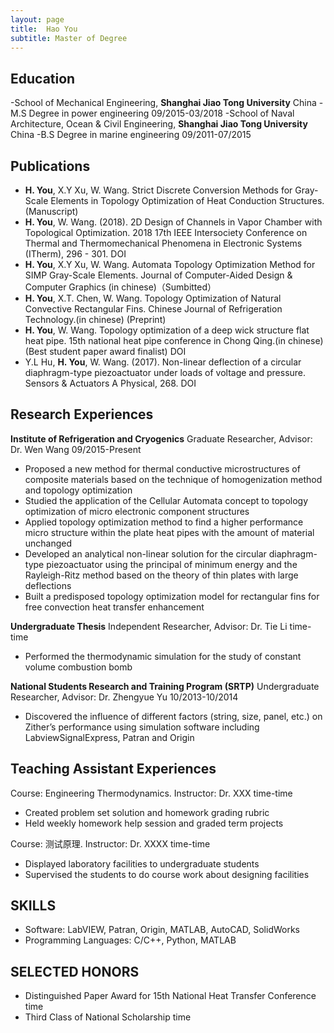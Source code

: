 ```yaml
---
layout: page
title:  Hao You
subtitle: Master of Degree
---
```

## Education
-School of Mechanical Engineering, **Shanghai Jiao Tong University**                          China
-M.S Degree in power engineering                                                09/2015-03/2018 
-School of Naval Architecture, Ocean & Civil Engineering, **Shanghai Jiao Tong University**   China
-B.S Degree in marine engineering                                               09/2011-07/2015

## Publications
- **H. You**, X.Y Xu, W. Wang. Strict Discrete Conversion Methods for Gray-Scale Elements in Topology Optimization of Heat Conduction Structures. (Manuscript)
- **H. You**, W. Wang. (2018). 2D Design of Channels in Vapor Chamber with Topological Optimization. 2018 17th IEEE Intersociety Conference on Thermal and Thermomechanical Phenomena in Electronic Systems (ITherm), 296	- 301. DOI 
- **H. You**, X.Y Xu, W. Wang. Automata Topology Optimization Method for SIMP Gray-Scale Elements. Journal of Computer-Aided Design & Computer Graphics (in chinese)（Sumbitted）
- **H. You**, X.T. Chen, W. Wang. Topology Optimization of Natural Convective Rectangular Fins. Chinese Journal of Refrigeration Technology.(in chinese) (Preprint)
- **H. You**, W. Wang. Topology optimization of a deep wick structure flat heat pipe. 15th national heat pipe conference in Chong Qing.(in chinese) (Best student paper award finalist) DOI
- Y.L Hu, **H. You**, W. Wang. (2017). Non-linear deflection of a circular diaphragm-type piezoactuator under loads of voltage and pressure. Sensors & Actuators A Physical, 268. DOI 


## Research Experiences
**Institute of Refrigeration and Cryogenics**
Graduate Researcher, Advisor: Dr. Wen Wang                              09/2015-Present
- Proposed a new method for thermal conductive microstructures of composite materials based on the technique of homogenization method and topology optimization
- Studied the application of the Cellular Automata concept to topology optimization of micro electronic component structures
- Applied topology optimization method to find a higher performance micro structure within the plate heat pipes with the amount of material unchanged
- Developed an analytical non-linear solution for the circular diaphragm-type piezoactuator using the principal of minimum energy and the Rayleigh-Ritz method based on the theory of thin plates with large deflections
- Built a predisposed topology optimization model for rectangular fins for free convection heat transfer enhancement

**Undergraduate Thesis**
Independent Researcher, Advisor: Dr. Tie Li                               time-time
- Performed the thermodynamic simulation for the study of constant volume combustion bomb

**National Students Research and Training Program (SRTP)**
Undergraduate Researcher, Advisor: Dr. Zhengyue Yu                        10/2013-10/2014
- Discovered the influence of different factors (string, size, panel, etc.) on Zither’s performance using simulation software including LabviewSignalExpress, Patran and Origin

## Teaching Assistant Experiences
Course: Engineering Thermodynamics. Instructor: Dr. XXX                 time-time
- Created problem set solution and homework grading rubric
- Held weekly homework help session and graded term projects
 
Course: 测试原理. Instructor: Dr. XXXX                              time-time
- Displayed laboratory facilities to undergraduate students
- Supervised the students to do course work about designing facilities

## SKILLS
- Software: LabVIEW, Patran, Origin, MATLAB, AutoCAD, SolidWorks
- Programming Languages: C/C++, Python, MATLAB
 
## SELECTED HONORS
- Distinguished Paper Award for 15th National Heat Transfer Conference             time
- Third Class of National Scholarship                                   time
